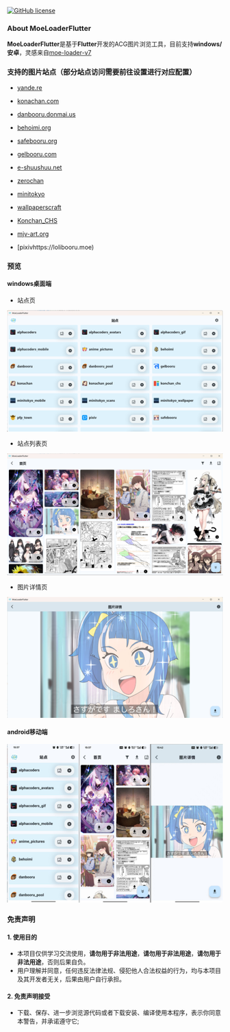 [![GitHub license](https://raw.githubusercontent.com/Chihiro23333/MoeLoaderFlutter/c8f4acf60a7a277944ba27699fd130040471a26f/screenshot/icons/pywxdump.svg)](https://github.com/Chihiro23333/MoeLoaderFlutter/blob/master/LICENSE)
### About MoeLoaderFlutter
**MoeLoaderFlutter**是基于**Flutter**开发的ACG图片浏览工具，目前支持**windows/安卓**，灵感来自[moe-loader-v7](https://github.com/esonic/moe-loader-v7)
### 支持的图片站点（部分站点访问需要前往设置进行对应配置）
* [yande.re](https://yande.re) 

* [konachan.com](https://konachan.com)
* [danbooru.donmai.us](https://danbooru.donmai.us)
* [behoimi.org](http://behoimi.org)
* [safebooru.org](http://safebooru.org)
* [gelbooru.com](https://gelbooru.com)
* [e-shuushuu.net](http://e-shuushuu.net)
* [zerochan](www.zerochan.net)
* [minitokyo](http://www.minitokyo.net/)
* [wallpaperscraft](https://wallpaperscraft.com/)
* [Konchan_CHS](https://gelbooru.wjcodes.com/)
* [mjv-art.org](https://anime-pictures.net)
* [pixivhttps://lolibooru.moe)

### 预览
#### windows桌面端
- 站点页

![windows_main](https://github.com/Chihiro23333/MoeLoaderFlutter/blob/master/screenshot/windows_main.png?raw=true)

- 站点列表页

![windows_home](https://github.com/Chihiro23333/MoeLoaderFlutter/blob/master/screenshot/windows_home.png?raw=true)

- 图片详情页

![windows_detail](https://github.com/Chihiro23333/MoeLoaderFlutter/blob/master/screenshot/windows_detail.png?raw=true)

#### android移动端

![android_all](https://github.com/Chihiro23333/MoeLoaderFlutter/blob/master/screenshot/android_all.png?raw=true)


### 免责声明
#### 1. 使用目的

* 本项目仅供学习交流使用，**请勿用于非法用途**，**请勿用于非法用途**，**请勿用于非法用途**，否则后果自负。
* 用户理解并同意，任何违反法律法规、侵犯他人合法权益的行为，均与本项目及其开发者无关，后果由用户自行承担。

#### 2. 免责声明接受

* 下载、保存、进一步浏览源代码或者下载安装、编译使用本程序，表示你同意本警告，并承诺遵守它;

